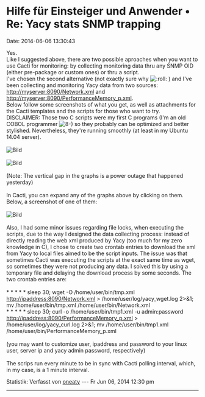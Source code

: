 Hilfe für Einsteiger und Anwender • Re: Yacy stats SNMP trapping
================================================================

Date: 2014-06-06 13:30:43

Yes.\
Like I suggested above, there are two possible aproaches when you want
to use Cacti for monitoring: by collecting monitoring data thru any SNMP
OID (either pre-package or custom ones) or thru a script.\
I\'ve chosen the second alternative (not exactly sure why
![:roll:](http://forum.yacy-websuche.de/images/smilies/icon_rolleyes.gif "Rolling Eyes")
) and I\'ve been collecting and monitoring Yacy data from two sources:
<http://myserver:8090/Network.xml> and
<http://myserver:8090/PerformanceMemory_p.xml>.\
Below follow some screenshots of what you get, as well as attachments
for the Cacti templates and the scripts for those who want to try.\
DISCLAIMER: Those two C scripts were my first C programs (I\'m an old
COBOL programmer
![8-)](http://forum.yacy-websuche.de/images/smilies/icon_cool.gif "Cool")
so they probably can be optimized and better stylished. Nevertheless,
they\'re running smoothly (at least in my Ubuntu 14.04 server).\
\
![Bild](http://i808.photobucket.com/albums/zz1/glapido/Screenshotfrom2014-06-06073618_zpsb1861f42.png)\
\
![Bild](http://i808.photobucket.com/albums/zz1/glapido/Screenshotfrom2014-06-06073642_zpsff04ff88.png)\
\
(Note: The vertical gap in the graphs is a power outage that happened
yesterday)\
\
In Cacti, you can expand any of the graphs above by clicking on them.
Below, a screenshot of one of them:\
\
![Bild](http://i808.photobucket.com/albums/zz1/glapido/Screenshotfrom2014-06-06073957_zps41f2c4c5.png)\
\
Also, I had some minor issues regarding file locks, when executing the
scripts, due to the way I designed the data collecting process: instead
of directly reading the web xml produced by Yacy (too much for my zero
knowledge in C), I chose to create two crontab entries to download the
xml from Yacy to local files aimed to be the script inputs. The issue
was that sometimes Cacti was executing the scripts at the exact same
time as wget, so sometimes they were not producing any data. I solved
this by using a temporary file and delaying the download process by some
seconds. The two crontab entries are:\
\
\* \* \* \* \* sleep 30; wget -O /home/user/bin/tmp.xml
<http://ipaddress:8090/Network.xml> \> /home/user/log/yacy\_wget.log
2\>&1; mv /home/user/bin/tmp.xml /home/user/bin/Network.xml\
\* \* \* \* \* sleep 30; curl -o /home/user/bin/tmp1.xml -u
admin:password <http://ipaddress:8090/PerformanceMemory_p.xml> \>
/home/user/log/yacy\_curl.log 2\>&1; mv /home/user/bin/tmp1.xml
/home/user/bin/PerformanceMemory\_p.xml\
\
(you may want to customize user, ipaddress and password to your linux
user, server ip and yacy admin password, respectively)\
\
The scrips run every minute to be in sync with Cacti polling interval,
which, in my case, is a 1 minute interval.

Statistik: Verfasst von
[oneaty](http://forum.yacy-websuche.de/memberlist.php?mode=viewprofile&u=8876)
--- Fr Jun 06, 2014 12:30 pm

------------------------------------------------------------------------
